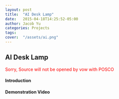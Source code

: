 ```yaml
---
layout: post
title:  "AI Desk Lamp"
date:   2015-04-18T14:25:52-05:00
author: Jacob Yu
categories: Projects
tags:	
cover:  "/assets/ai.png"
---
```


## AI Desk Lamp
<span style="color:red">Sorry, Source will not be opened by vow with POSCO</span>


#### Introduction

#### 

#### Demonstration Video 